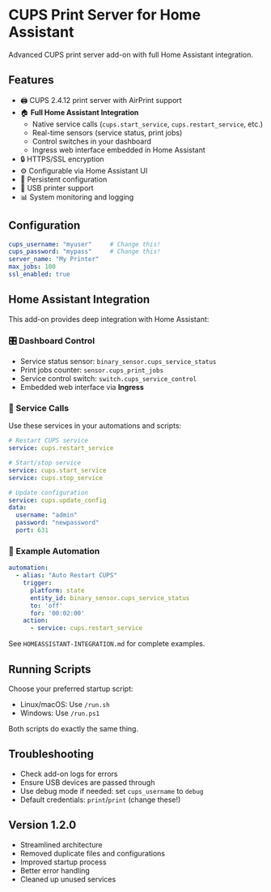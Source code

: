 
# CUPS Print Server for Home Assistant

Advanced CUPS print server add-on with full Home Assistant integration.

## Features
- 🖨️ CUPS 2.4.12 print server with AirPrint support
- 🏠 **Full Home Assistant Integration**
  - Native service calls (`cups.start_service`, `cups.restart_service`, etc.)
  - Real-time sensors (service status, print jobs)
  - Control switches in your dashboard
  - Ingress web interface embedded in Home Assistant
- 🔒 HTTPS/SSL encryption
- ⚙️ Configurable via Home Assistant UI
- 💾 Persistent configuration
- 🔌 USB printer support
- 📊 System monitoring and logging

## Configuration

```yaml
cups_username: "myuser"     # Change this!
cups_password: "mypass"     # Change this!
server_name: "My Printer" 
max_jobs: 100
ssl_enabled: true
```

## Home Assistant Integration

This add-on provides deep integration with Home Assistant:

### 🎛️ Dashboard Control
- Service status sensor: `binary_sensor.cups_service_status`
- Print jobs counter: `sensor.cups_print_jobs` 
- Service control switch: `switch.cups_service_control`
- Embedded web interface via **Ingress**

### 🔧 Service Calls
Use these services in your automations and scripts:
```yaml
# Restart CUPS service
service: cups.restart_service

# Start/stop service
service: cups.start_service
service: cups.stop_service

# Update configuration
service: cups.update_config
data:
  username: "admin"
  password: "newpassword" 
  port: 631
```

### 🤖 Example Automation
```yaml
automation:
  - alias: "Auto Restart CUPS"
    trigger:
      platform: state
      entity_id: binary_sensor.cups_service_status
      to: 'off'
      for: '00:02:00'
    action:
      - service: cups.restart_service
```

See `HOMEASSISTANT-INTEGRATION.md` for complete examples.

## Running Scripts

Choose your preferred startup script:
- Linux/macOS: Use `/run.sh` 
- Windows: Use `/run.ps1`

Both scripts do exactly the same thing.

## Troubleshooting

- Check add-on logs for errors
- Ensure USB devices are passed through
- Use debug mode if needed: set `cups_username` to `debug`
- Default credentials: `print`/`print` (change these!)

## Version 1.2.0

- Streamlined architecture
- Removed duplicate files and configurations  
- Improved startup process
- Better error handling
- Cleaned up unused services

